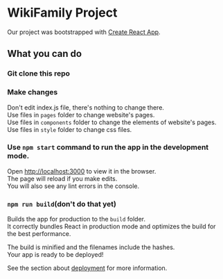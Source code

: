 # WikiFamily Project

Our project was bootstrapped with [Create React App](https://github.com/facebook/create-react-app).

## What you can do

### Git clone this repo

### Make changes

Don't edit index.js file, there's nothing to change there.\
Use files in `pages` folder to change website's pages.\
Use files in `components` folder to change the elements of website's pages.\
Use files in `style` folder to change css files.

### Use `npm start` command to run the app in the development mode.

Open [http://localhost:3000](http://localhost:3000) to view it in the browser.\
The page will reload if you make edits.\
You will also see any lint errors in the console.

### `npm run build`(don't do that yet)

Builds the app for production to the `build` folder.\
It correctly bundles React in production mode and optimizes the build for the best performance.

The build is minified and the filenames include the hashes.\
Your app is ready to be deployed!

See the section about [deployment](https://facebook.github.io/create-react-app/docs/deployment) for more information.
